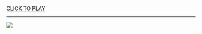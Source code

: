 
<a href="https://premium76.site?title=spaceship_games_unblocked&ref=13M">CLICK TO PLAY</a></h3>
<hr>

<a href="https://premium76.site?title=spaceship_games_unblocked&ref=13M"><img src="https://clearcache.store/games.png"></a>


